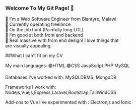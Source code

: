 ### Welcome To My Git Page! 👋

:large_blue_circle: I'm a Web Software Engineer from Blantyre, Malawi<br>
:large_blue_circle: Currently operating freelance<br>
:large_blue_circle: On the job hunt (Painfully long LOL)<br>
:large_blue_circle: I'm good at both front and backend<br>
:large_blue_circle: Real massive with from end design! I love things that<br>
are visually appealing<br>

##What I can't fit on my CV

 My main languages:
 :purple_circle:HTML :purple_circle:CSS JavaScript PHP MySQL
 
 Databases I've worked with:
 MySQLDBMS, MongoDB
 
 Frameworks I work with:
 Nodejs,Vuejs,Express,Laravel,Bootstrap,TailWindCSS
 
 Add-ons to Vue I've experimented with :
 Electronjs and Ionic
 
 

